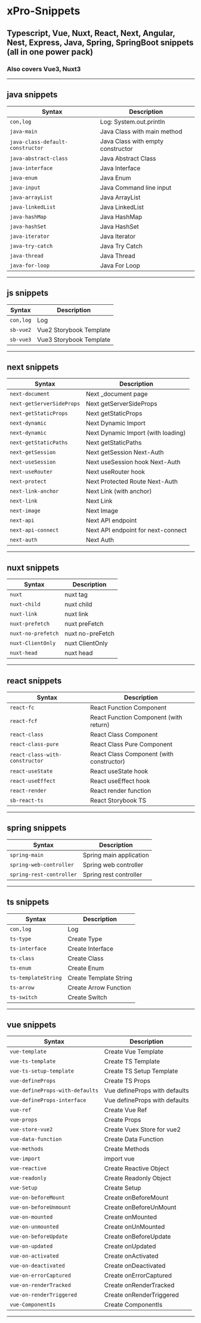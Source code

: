 # xPro-Snippets
## Typescript, Vue, Nuxt, React, Next, Angular, Nest, Express, Java, Spring, SpringBoot snippets (all in one power pack)

### Also covers Vue3, Nuxt3  

 <hr />  

## java snippets

| Syntax      | Description |
| ----------- | ----------- |
|`con,log`|Log: System.out.println | 
|`java-main`|Java Class with main method | 
|`java-class-default-constructor`|Java Class with empty constructor | 
|`java-abstract-class`|Java Abstract Class | 
|`java-interface`|Java Interface | 
|`java-enum`|Java Enum | 
|`java-input`|Java Command line input | 
|`java-arrayList`|Java ArrayList | 
|`java-linkedList`|Java LinkedList | 
|`java-hashMap`|Java HashMap | 
|`java-hashSet`|Java HashSet | 
|`java-iterator`|Java Iterator | 
|`java-try-catch`|Java Try Catch | 
|`java-thread`|Java Thread | 
|`java-for-loop`|Java For Loop | 
  

 <hr />  

## js snippets

| Syntax      | Description |
| ----------- | ----------- |
|`con,log`|Log | 
|`sb-vue2`|Vue2 Storybook Template | 
|`sb-vue3`|Vue3 Storybook Template | 
  

 <hr />  

## next snippets

| Syntax      | Description |
| ----------- | ----------- |
|`next-document`|Next _document page | 
|`next-getServerSideProps`|Next getServerSideProps | 
|`next-getStaticProps`|Next getStaticProps | 
|`next-dynamic`|Next Dynamic Import | 
|`next-dynamic`|Next Dynamic Import (with loading) | 
|`next-getStaticPaths`|Next getStaticPaths | 
|`next-getSession`|Next getSession Next-Auth | 
|`next-useSession`|Next useSession hook Next-Auth | 
|`next-useRouter`|Next useRouter hook | 
|`next-protect`|Next Protected Route Next-Auth | 
|`next-link-anchor`|Next Link (with anchor) | 
|`next-link`|Next Link | 
|`next-image`|Next Image | 
|`next-api`|Next API endpoint | 
|`next-api-connect`|Next API endpoint for next-connect | 
|`next-auth`|Next Auth | 
  

 <hr />  

## nuxt snippets

| Syntax      | Description |
| ----------- | ----------- |
|`nuxt`|nuxt tag | 
|`nuxt-child`|nuxt child | 
|`nuxt-link`|nuxt link | 
|`nuxt-prefetch`|nuxt preFetch | 
|`nuxt-no-prefetch`|nuxt no-preFetch | 
|`nuxt-ClientOnly`|nuxt ClientOnly | 
|`nuxt-head`|nuxt head | 
  

 <hr />  

## react snippets

| Syntax      | Description |
| ----------- | ----------- |
|`react-fc`|React Function Component | 
|`react-fcf`|React Function Component (with return) | 
|`react-class`|React Class Component | 
|`react-class-pure`|React Class Pure Component | 
|`react-class-with-constructor`|React Class Component (with constructor) | 
|`react-useState`|React useState hook | 
|`react-useEffect`|React useEffect hook | 
|`react-render`|React render function | 
|`sb-react-ts`|React Storybook TS | 
  

 <hr />  

## spring snippets

| Syntax      | Description |
| ----------- | ----------- |
|`spring-main`|Spring main application | 
|`spring-web-controller`|Spring web controller | 
|`spring-rest-controller`|Spring rest controller | 
  

 <hr />  

## ts snippets

| Syntax      | Description |
| ----------- | ----------- |
|`con,log`|Log | 
|`ts-type`|Create Type | 
|`ts-interface`|Create Interface | 
|`ts-class`|Create Class | 
|`ts-enum`|Create Enum | 
|`ts-templateString`|Create Template String | 
|`ts-arrow`|Create Arrow Function | 
|`ts-switch`|Create Switch | 
  

 <hr />  

## vue snippets

| Syntax      | Description |
| ----------- | ----------- |
|`vue-template`|Create Vue Template | 
|`vue-ts-template`|Create TS Template | 
|`vue-ts-setup-template`|Create TS Setup Template | 
|`vue-defineProps`|Create TS Props | 
|`vue-defineProps-with-defaults`|Vue defineProps with defaults | 
|`vue-defineProps-interface`|Vue defineProps with defaults | 
|`vue-ref`|Create Vue Ref | 
|`vue-props`|Create Props | 
|`vue-store-vue2`|Create Vuex Store for vue2 | 
|`vue-data-function`|Create Data Function | 
|`vue-methods`|Create Methods | 
|`vue-import`|import vue | 
|`vue-reactive`|Create Reactive Object | 
|`vue-readonly`|Create Readonly Object | 
|`vue-Setup`|Create Setup | 
|`vue-on-beforeMount`|Create onBeforeMount | 
|`vue-on-beforeUnmount`|Create onBeforeUnMount | 
|`vue-on-mounted`|Create onMounted | 
|`vue-on-unmounted`|Create onUnMounted | 
|`vue-on-beforeUpdate`|Create onBeforeUpdate | 
|`vue-on-updated`|Create onUpdated | 
|`vue-on-activated`|Create onActivated | 
|`vue-on-deactivated`|Create onDeactivated | 
|`vue-on-errorCaptured`|Create onErrorCaptured | 
|`vue-on-renderTracked`|Create onRenderTracked | 
|`vue-on-renderTriggered`|Create onRenderTriggered | 
|`vue-ComponentIs`|Create ComponentIs | 
  

 <hr />  

